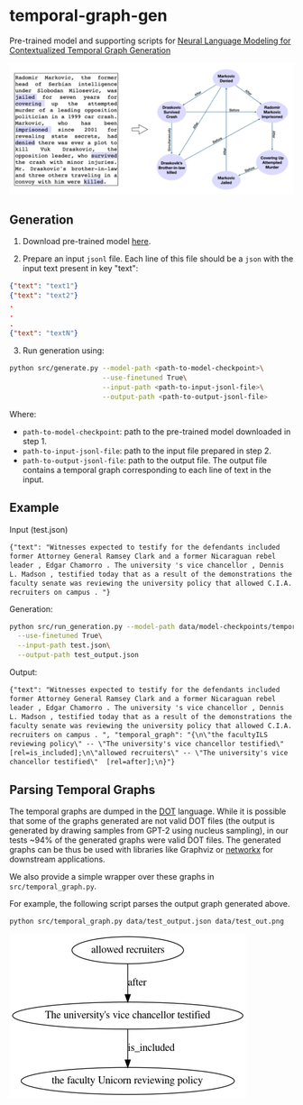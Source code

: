 # temporal-graph-gen

Pre-trained model and supporting scripts for [Neural Language Modeling for Contextualized Temporal Graph Generation](https://arxiv.org/abs/2010.10077)


![Temporal Graph Generation](task.png)


## Generation

1. Download pre-trained model [here](https://drive.google.com/file/d/161wl_sxlghXfWmR6917CdbqTMDIGOHaq/view?usp=sharing).

2. Prepare an input ``jsonl`` file. Each line of this file should be a ``json`` with the input text present in key "text":
```json
{"text": "text1"}
{"text": "text2"}
.
.
.
{"text": "textN"}
```

3. Run generation using:
```sh
python src/generate.py --model-path <path-to-model-checkpoint>\
                       --use-finetuned True\
                       --input-path <path-to-input-jsonl-file>\
                       --output-path <path-to-output-jsonl-file>
```
Where:
  - `path-to-model-checkpoint`: path to the pre-trained model downloaded in step 1.
  - `path-to-input-jsonl-file`: path to the input file prepared in step 2.
  - `path-to-output-jsonl-file`: path to the output file. The output file contains a temporal graph corresponding to each line of text in the input.


## Example
Input (test.json)
```
{"text": "Witnesses expected to testify for the defendants included former Attorney General Ramsey Clark and a former Nicaraguan rebel leader , Edgar Chamorro . The university 's vice chancellor , Dennis L. Madson , testified today that as a result of the demonstrations the faculty senate was reviewing the university policy that allowed C.I.A. recruiters on campus . "}
```

Generation:
```sh
python src/run_generation.py --model-path data/model-checkpoints/temporal-graph-gen/\
  --use-finetuned True\
  --input-path test.json\
  --output-path test_output.json 
```

Output:
```
{"text": "Witnesses expected to testify for the defendants included former Attorney General Ramsey Clark and a former Nicaraguan rebel leader , Edgar Chamorro . The university 's vice chancellor , Dennis L. Madson , testified today that as a result of the demonstrations the faculty senate was reviewing the university policy that allowed C.I.A. recruiters on campus . ", "temporal_graph": "{\n\"the facultyILS reviewing policy\" -- \"The university's vice chancellor testified\"  [rel=is_included];\n\"allowed recruiters\" -- \"The university's vice chancellor testified\"  [rel=after];\n}"}
```

## Parsing Temporal Graphs
The temporal graphs are dumped in the [DOT](https://graphviz.org/doc/info/lang.html) language. While it is possible that some of the graphs generated are not valid DOT files (the output is generated by drawing samples from GPT-2 using nucleus sampling), in our tests ~94\% of the generated graphs were valid DOT files.
The generated graphs can be thus be used with libraries like Graphviz or [networkx](https://networkx.github.io/) for downstream applications.

We also provide a simple wrapper over these graphs in ``src/temporal_graph.py``.

For example, the following script parses the output graph generated above.
```sh
python src/temporal_graph.py data/test_output.json data/test_out.png
```
![Sample Temporal Graph](data/test_output.png)